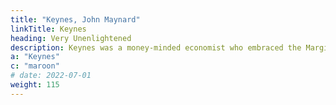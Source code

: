 ```yaml
---
title: "Keynes, John Maynard"
linkTitle: Keynes
heading: Very Unenlightened
description: Keynes was a money-minded economist who embraced the Marginal Revolution and corrupted Classical Economics into Neoclassical Economics leading to crises
a: "Keynes"
c: "maroon"
# date: 2022-07-01
weight: 115
---
```


